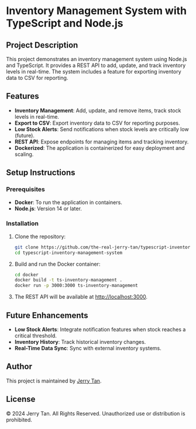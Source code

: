 # Inventory Management System with TypeScript and Node.js

## Project Description

This project demonstrates an inventory management system using Node.js and TypeScript. It provides a REST API to add, update, and track inventory levels in real-time. The system includes a feature for exporting inventory data to CSV for reporting.

## Features

- **Inventory Management**: Add, update, and remove items, track stock levels in real-time.
- **Export to CSV**: Export inventory data to CSV for reporting purposes.
- **Low Stock Alerts**: Send notifications when stock levels are critically low (future).
- **REST API**: Expose endpoints for managing items and tracking inventory.
- **Dockerized**: The application is containerized for easy deployment and scaling.

## Setup Instructions

### Prerequisites
- **Docker**: To run the application in containers.
- **Node.js**: Version 14 or later.

### Installation

1. Clone the repository:
   ```bash
   git clone https://github.com/the-real-jerry-tan/typescript-inventory-management-system.git
   cd typescript-inventory-management-system
   ```

2. Build and run the Docker container:
   ```bash
   cd docker
   docker build -t ts-inventory-management .
   docker run -p 3000:3000 ts-inventory-management
   ```

3. The REST API will be available at [http://localhost:3000](http://localhost:3000).

## Future Enhancements

- **Low Stock Alerts**: Integrate notification features when stock reaches a critical threshold.
- **Inventory History**: Track historical inventory changes.
- **Real-Time Data Sync**: Sync with external inventory systems.

## Author

This project is maintained by [Jerry Tan](https://github.com/the-real-jerry-tan).

## License

© 2024 Jerry Tan. All Rights Reserved. Unauthorized use or distribution is prohibited.
